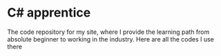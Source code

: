 # C# apprentice
The code repository for my site, where I provide the learning path from absolute beginner to working in the industry.
Here are all the codes I use there
